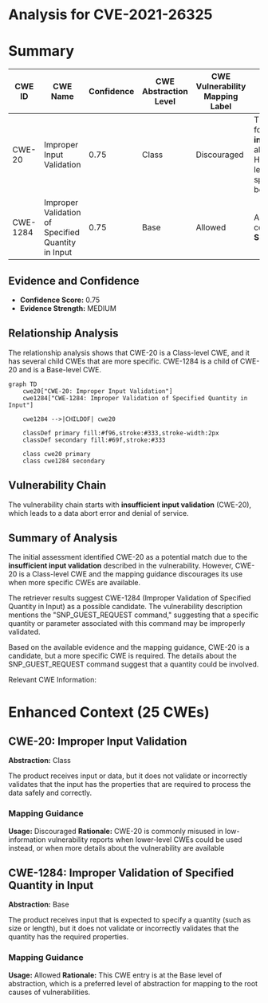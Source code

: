 # Analysis for CVE-2021-26325

# Summary
| CWE ID | CWE Name | Confidence | CWE Abstraction Level | CWE Vulnerability Mapping Label | CWE-Vulnerability Mapping Notes |
|---|---|---|---|---|---|
| CWE-20 | Improper Input Validation | 0.75 | Class | Discouraged | The description focuses on **insufficient input validation**, which aligns with CWE-20. However, it is too high level and a more specific CWE should be selected. |
| CWE-1284 | Improper Validation of Specified Quantity in Input | 0.75 | Base | Allowed | A potential quantity could be related to the **SNP_GUEST_REQUEST** |

## Evidence and Confidence

*   **Confidence Score:** 0.75
*   **Evidence Strength:** MEDIUM

## Relationship Analysis
The relationship analysis shows that CWE-20 is a Class-level CWE, and it has several child CWEs that are more specific.
CWE-1284 is a child of CWE-20 and is a Base-level CWE.

```mermaid
graph TD
    cwe20["CWE-20: Improper Input Validation"]
    cwe1284["CWE-1284: Improper Validation of Specified Quantity in Input"]
    
    cwe1284 -->|CHILDOF| cwe20
    
    classDef primary fill:#f96,stroke:#333,stroke-width:2px
    classDef secondary fill:#69f,stroke:#333
    
    class cwe20 primary
    class cwe1284 secondary
```

## Vulnerability Chain
The vulnerability chain starts with **insufficient input validation** (CWE-20), which leads to a data abort error and denial of service.

## Summary of Analysis
The initial assessment identified CWE-20 as a potential match due to the **insufficient input validation** described in the vulnerability. However, CWE-20 is a Class-level CWE and the mapping guidance discourages its use when more specific CWEs are available.

The retriever results suggest CWE-1284 (Improper Validation of Specified Quantity in Input) as a possible candidate.
The vulnerability description mentions the "SNP_GUEST_REQUEST command," suggesting that a specific quantity or parameter associated with this command may be improperly validated.

Based on the available evidence and the mapping guidance, CWE-20 is a candidate, but a more specific CWE is required. The details about the SNP_GUEST_REQUEST command suggest that a quantity could be involved.

Relevant CWE Information:

# Enhanced Context (25 CWEs)

## CWE-20: Improper Input Validation
**Abstraction:** Class

The product receives input or data, but it does not validate or incorrectly validates that the input has the properties that are required to process the data safely and correctly.

### Mapping Guidance
**Usage:** Discouraged
**Rationale:** CWE-20 is commonly misused in low-information vulnerability reports when lower-level CWEs could be used instead, or when more details about the vulnerability are available

## CWE-1284: Improper Validation of Specified Quantity in Input
**Abstraction:** Base

The product receives input that is expected to specify a quantity (such as size or length), but it does not validate or incorrectly validates that the quantity has the required properties.

### Mapping Guidance
**Usage:** Allowed
**Rationale:** This CWE entry is at the Base level of abstraction, which is a preferred level of abstraction for mapping to the root causes of vulnerabilities.